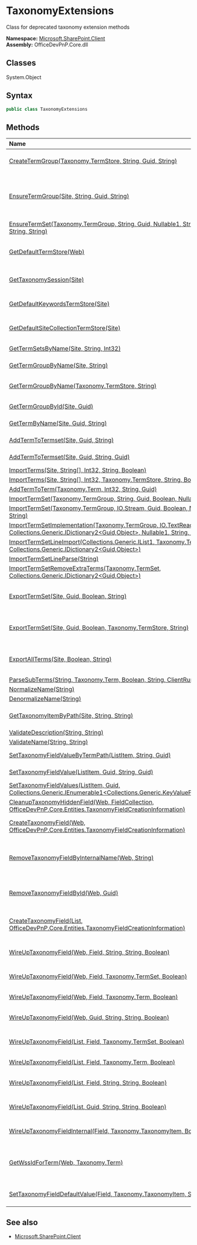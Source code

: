 # TaxonomyExtensions
Class for deprecated taxonomy extension methods  

**Namespace:** [Microsoft.SharePoint.Client](Microsoft.SharePoint.Client.md)  
**Assembly:** OfficeDevPnP.Core.dll  
## Classes
System.Object  
## Syntax
```C#
public class TaxonomyExtensions
```
## Methods
|**Name**|**Description**|
|:-----|:-----|
| [CreateTermGroup(Taxonomy.TermStore, String, Guid, String)](TaxonomyExtensionsCreateTermGroupTaxonomy.TermStoreStringGuidString.md) | Creates a new term group, in the specified term store.
| [EnsureTermGroup(Site, String, Guid, String)](TaxonomyExtensionsEnsureTermGroupSiteStringGuidString.md) | Ensures the named group exists, returning a reference to the group, and creating or updating as necessary.
| [EnsureTermSet(Taxonomy.TermGroup, String, Guid, Nullable1<Int32>, String, Nullable1<Boolean>, String, String)](TaxonomyExtensionsEnsureTermSetTaxonomy.TermGroupStringGuidNullable1<Int32>StringNullable1<Boolean>StringString.md) | 
| [GetDefaultTermStore(Web)](TaxonomyExtensionsGetDefaultTermStoreWeb.md) | Private method used for resolving taxonomy term set for taxonomy field
| [GetTaxonomySession(Site)](TaxonomyExtensionsGetTaxonomySessionSite.md) | Returns a new taxonomy session for the current site
| [GetDefaultKeywordsTermStore(Site)](TaxonomyExtensionsGetDefaultKeywordsTermStoreSite.md) | Returns the default keywords termstore for the current site
| [GetDefaultSiteCollectionTermStore(Site)](TaxonomyExtensionsGetDefaultSiteCollectionTermStoreSite.md) | Returns the default site collection termstore
| [GetTermSetsByName(Site, String, Int32)](TaxonomyExtensionsGetTermSetsByNameSiteStringInt32.md) | Finds a termset by name
| [GetTermGroupByName(Site, String)](TaxonomyExtensionsGetTermGroupByNameSiteString.md) | Finds a termgroup by name
| [GetTermGroupByName(Taxonomy.TermStore, String)](TaxonomyExtensionsGetTermGroupByNameTaxonomy.TermStoreString.md) | Gets the named term group, if it exists in the term store.
| [GetTermGroupById(Site, Guid)](TaxonomyExtensionsGetTermGroupByIdSiteGuid.md) | Finds a termgroup by its ID
| [GetTermByName(Site, Guid, String)](TaxonomyExtensionsGetTermByNameSiteGuidString.md) | Gets a Taxonomy Term by Name
| [AddTermToTermset(Site, Guid, String)](TaxonomyExtensionsAddTermToTermsetSiteGuidString.md) | Adds a term to a given termset
| [AddTermToTermset(Site, Guid, String, Guid)](TaxonomyExtensionsAddTermToTermsetSiteGuidStringGuid.md) | Adds a term to a given termset
| [ImportTerms(Site, String[], Int32, String, Boolean)](TaxonomyExtensionsImportTermsSiteString[]Int32StringBoolean.md) | Imports an array of | delimited strings into the deafult site collection termstore. Specify strings in this format: TermGroup|TermSet|Term E.g. "Locations|Nordics|Sweden"
| [ImportTerms(Site, String[], Int32, Taxonomy.TermStore, String, Boolean)](TaxonomyExtensionsImportTermsSiteString[]Int32Taxonomy.TermStoreStringBoolean.md) | Imports an array of | delimited strings into the deafult site collection termstore. Specify strings in this format: TermGroup|TermSet|Term E.g. "Locations|Nordics|Sweden"
| [AddTermToTerm(Taxonomy.Term, Int32, String, Guid)](TaxonomyExtensionsAddTermToTermTaxonomy.TermInt32StringGuid.md) | 
| [ImportTermSet(Taxonomy.TermGroup, String, Guid, Boolean, Nullable1<Boolean>, String, String)](TaxonomyExtensionsImportTermSetTaxonomy.TermGroupStringGuidBooleanNullable1<Boolean>StringString.md) | 
| [ImportTermSet(Taxonomy.TermGroup, IO.Stream, Guid, Boolean, Nullable1<Boolean>, String, String)](TaxonomyExtensionsImportTermSetTaxonomy.TermGroupIO.StreamGuidBooleanNullable1<Boolean>StringString.md) | 
| [ImportTermSetImplementation(Taxonomy.TermGroup, IO.TextReader, Guid, Collections.Generic.IDictionary2<Guid,Object>, Nullable1<Boolean>, String, String, Boolean&)](TaxonomyExtensionsImportTermSetImplementationTaxonomy.TermGroupIO.TextReaderGuidCollections.Generic.IDictionary2<Guid,Object>Nullable1<Boolean>StringStringBoolean&.md) | 
| [ImportTermSetLineImport(Collections.Generic.IList1<String>, Taxonomy.TermSet, Int32, Int32, Collections.Generic.IDictionary2<Guid,Object>)](TaxonomyExtensionsImportTermSetLineImportCollections.Generic.IList1<String>Taxonomy.TermSetInt32Int32Collections.Generic.IDictionary2<Guid,Object>.md) | 
| [ImportTermSetLineParse(String)](TaxonomyExtensionsImportTermSetLineParseString.md) | 
| [ImportTermSetRemoveExtraTerms(Taxonomy.TermSet, Collections.Generic.IDictionary2<Guid,Object>)](TaxonomyExtensionsImportTermSetRemoveExtraTermsTaxonomy.TermSetCollections.Generic.IDictionary2<Guid,Object>.md) | 
| [ExportTermSet(Site, Guid, Boolean, String)](TaxonomyExtensionsExportTermSetSiteGuidBooleanString.md) | Exports the full list of terms from all termsets in all termstores.
| [ExportTermSet(Site, Guid, Boolean, Taxonomy.TermStore, String)](TaxonomyExtensionsExportTermSetSiteGuidBooleanTaxonomy.TermStoreString.md) | Exports the full list of terms from all termsets in all termstores.
| [ExportAllTerms(Site, Boolean, String)](TaxonomyExtensionsExportAllTermsSiteBooleanString.md) | Exports the full list of terms from all termsets in all termstores.
| [ParseSubTerms(String, Taxonomy.Term, Boolean, String, ClientRuntimeContext)](TaxonomyExtensionsParseSubTermsStringTaxonomy.TermBooleanStringClientRuntimeContext.md) | 
| [NormalizeName(String)](TaxonomyExtensionsNormalizeNameString.md) | 
| [DenormalizeName(String)](TaxonomyExtensionsDenormalizeNameString.md) | 
| [GetTaxonomyItemByPath(Site, String, String)](TaxonomyExtensionsGetTaxonomyItemByPathSiteStringString.md) | Returns a taxonomy item by it's path, e.g. Group|Set|Term
| [ValidateDescription(String, String)](TaxonomyExtensionsValidateDescriptionStringString.md) | 
| [ValidateName(String, String)](TaxonomyExtensionsValidateNameStringString.md) | 
| [SetTaxonomyFieldValueByTermPath(ListItem, String, Guid)](TaxonomyExtensionsSetTaxonomyFieldValueByTermPathListItemStringGuid.md) | Sets a value in a taxonomy field
| [SetTaxonomyFieldValue(ListItem, Guid, String, Guid)](TaxonomyExtensionsSetTaxonomyFieldValueListItemGuidStringGuid.md) | Sets a value of a taxonomy field
| [SetTaxonomyFieldValues(ListItem, Guid, Collections.Generic.IEnumerable1<Collections.Generic.KeyValuePair2<Guid,String>>)](TaxonomyExtensionsSetTaxonomyFieldValuesListItemGuidCollections.Generic.IEnumerable1<Collections.Generic.KeyValuePair2<Guid,String>>.md) | 
| [CleanupTaxonomyHiddenField(Web, FieldCollection, OfficeDevPnP.Core.Entities.TaxonomyFieldCreationInformation)](TaxonomyExtensionsCleanupTaxonomyHiddenFieldWebFieldCollectionOfficeDevPnP.Core.Entities.TaxonomyFieldCreationInformation.md) | 
| [CreateTaxonomyField(Web, OfficeDevPnP.Core.Entities.TaxonomyFieldCreationInformation)](TaxonomyExtensionsCreateTaxonomyFieldWebOfficeDevPnP.Core.Entities.TaxonomyFieldCreationInformation.md) | Can be used to create taxonomy field remotely to web.
| [RemoveTaxonomyFieldByInternalName(Web, String)](TaxonomyExtensionsRemoveTaxonomyFieldByInternalNameWebString.md) | Removes a taxonomy field (site column) and its associated hidden field by internal name
| [RemoveTaxonomyFieldById(Web, Guid)](TaxonomyExtensionsRemoveTaxonomyFieldByIdWebGuid.md) | Removes a taxonomy field (site column) and its associated hidden field by id
| [CreateTaxonomyField(List, OfficeDevPnP.Core.Entities.TaxonomyFieldCreationInformation)](TaxonomyExtensionsCreateTaxonomyFieldListOfficeDevPnP.Core.Entities.TaxonomyFieldCreationInformation.md) | Can be used to create taxonomy field remotely in a list.
| [WireUpTaxonomyField(Web, Field, String, String, Boolean)](TaxonomyExtensionsWireUpTaxonomyFieldWebFieldStringStringBoolean.md) | Wires up MMS field to the specified term set.
| [WireUpTaxonomyField(Web, Field, Taxonomy.TermSet, Boolean)](TaxonomyExtensionsWireUpTaxonomyFieldWebFieldTaxonomy.TermSetBoolean.md) | Wires up MMS field to the specified term set.
| [WireUpTaxonomyField(Web, Field, Taxonomy.Term, Boolean)](TaxonomyExtensionsWireUpTaxonomyFieldWebFieldTaxonomy.TermBoolean.md) | Wires up MMS field to the specified term.
| [WireUpTaxonomyField(Web, Guid, String, String, Boolean)](TaxonomyExtensionsWireUpTaxonomyFieldWebGuidStringStringBoolean.md) | Wires up MMS field to the specified term set.
| [WireUpTaxonomyField(List, Field, Taxonomy.TermSet, Boolean)](TaxonomyExtensionsWireUpTaxonomyFieldListFieldTaxonomy.TermSetBoolean.md) | Wires up MMS field to the specified term set.
| [WireUpTaxonomyField(List, Field, Taxonomy.Term, Boolean)](TaxonomyExtensionsWireUpTaxonomyFieldListFieldTaxonomy.TermBoolean.md) | Wires up MMS field to the specified term.
| [WireUpTaxonomyField(List, Field, String, String, Boolean)](TaxonomyExtensionsWireUpTaxonomyFieldListFieldStringStringBoolean.md) | Wires up MMS field to the specified term set.
| [WireUpTaxonomyField(List, Guid, String, String, Boolean)](TaxonomyExtensionsWireUpTaxonomyFieldListGuidStringStringBoolean.md) | Wires up MMS field to the specified term set.
| [WireUpTaxonomyFieldInternal(Field, Taxonomy.TaxonomyItem, Boolean)](TaxonomyExtensionsWireUpTaxonomyFieldInternalFieldTaxonomy.TaxonomyItemBoolean.md) | Wires up MMS field to the specified term set or term.
| [GetWssIdForTerm(Web, Taxonomy.Term)](TaxonomyExtensionsGetWssIdForTermWebTaxonomy.Term.md) | Returns the Id for a term if present in the TaxonomyHiddenList. Otherwise returns -1;
| [SetTaxonomyFieldDefaultValue(Field, Taxonomy.TaxonomyItem, String, Boolean)](TaxonomyExtensionsSetTaxonomyFieldDefaultValueFieldTaxonomy.TaxonomyItemStringBoolean.md) | Sets the default value for a managed metadata field
## See also
- [Microsoft.SharePoint.Client](Microsoft.SharePoint.Client.md)
